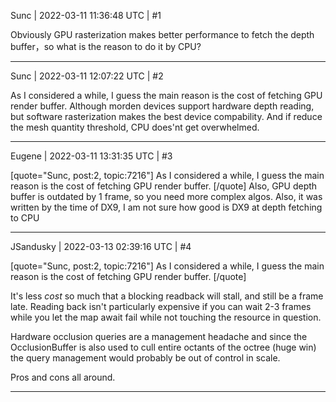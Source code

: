 Sunc | 2022-03-11 11:36:48 UTC | #1

Obviously GPU rasterization makes better performance to fetch the depth buffer，so what is the reason to do it by CPU?

-------------------------

Sunc | 2022-03-11 12:07:22 UTC | #2

As I considered a while, I guess the main reason is the cost of fetching GPU render buffer.
Although morden devices support hardware depth reading, but software rasterization makes the best device compability.
And if reduce the mesh quantity threshold, CPU does'nt get overwhelmed.

-------------------------

Eugene | 2022-03-11 13:31:35 UTC | #3

[quote="Sunc, post:2, topic:7216"]
As I considered a while, I guess the main reason is the cost of fetching GPU render buffer.
[/quote]
Also, GPU depth buffer is outdated by 1 frame, so you need more complex algos.
Also, it was written by the time of DX9, I am not sure how good is DX9 at depth fetching to CPU

-------------------------

JSandusky | 2022-03-13 02:39:16 UTC | #4

[quote="Sunc, post:2, topic:7216"]
As I considered a while, I guess the main reason is the cost of fetching GPU render buffer.
[/quote]

It's less *cost* so much that a blocking readback will stall, and still be a frame late. Reading back isn't particularly expensive if you can wait 2-3 frames while you let the map await fail while not touching the resource in question.

Hardware occlusion queries are a management headache and since the OcclusionBuffer is also used to cull entire octants of the octree (huge win) the query management would probably be out of control in scale.

Pros and cons all around.

-------------------------

